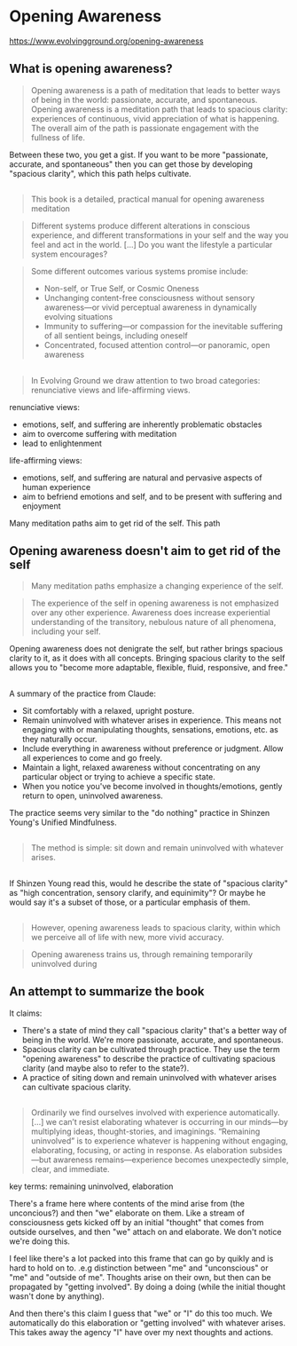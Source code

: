 # Opening Awareness
https://www.evolvingground.org/opening-awareness

## What is opening awareness?

> Opening awareness is a path of meditation that leads to better ways of being in the world: passionate, accurate, and spontaneous.
> Opening awareness is a meditation path that leads to spacious clarity: experiences of continuous, vivid appreciation of what is happening.
> The overall aim of the path is passionate engagement with the fullness of life.

Between these two, you get a gist. If you want to be more "passionate, accurate, and spontaneous" then you can get those by developing "spacious clarity", which this path helps cultivate.

##

> This book is a detailed, practical manual for opening awareness meditation

> Different systems produce different alterations in conscious experience, and different transformations in your self and the way you feel and act in the world. [...] Do you want the lifestyle a particular system encourages?

> Some different outcomes various systems promise include:
> - Non-self, or True Self, or Cosmic Oneness
> - Unchanging content-free consciousness without sensory awareness—or vivid perceptual awareness in dynamically evolving situations
> - Immunity to suffering—or compassion for the inevitable suffering of all sentient beings, including oneself
> - Concentrated, focused attention control—or panoramic, open awareness

## 

> In Evolving Ground we draw attention to two broad categories: renunciative views and life-affirming views.

renunciative views:
- emotions, self, and suffering are inherently problematic obstacles
- aim to overcome suffering with meditation
- lead to enlightenment

life-affirming views:
- emotions, self, and suffering are natural and pervasive aspects of human experience
- aim to befriend emotions and self, and to be present with suffering and enjoyment


Many meditation paths aim to get rid of the self. This path

## Opening awareness doesn't aim to get rid of the self

> Many meditation paths emphasize a changing experience of the self.

> The experience of the self in opening awareness is not emphasized over any other experience. Awareness does increase experiential understanding of the transitory, nebulous nature of all phenomena, including your self. 

Opening awareness does not denigrate the self, but rather brings spacious clarity to it, as it does with all concepts. Bringing spacious clarity to the self allows you to "become more adaptable, flexible, fluid, responsive, and free."


## 

A summary of the practice from Claude:
- Sit comfortably with a relaxed, upright posture.
- Remain uninvolved with whatever arises in experience. This means not engaging with or manipulating thoughts, sensations, emotions, etc. as they naturally occur.
- Include everything in awareness without preference or judgment. Allow all experiences to come and go freely.
- Maintain a light, relaxed awareness without concentrating on any particular object or trying to achieve a specific state.
- When you notice you've become involved in thoughts/emotions, gently return to open, uninvolved awareness.

The practice seems very similar to the "do nothing" practice in Shinzen Young's Unified Mindfulness.

## 

> The method is simple: sit down and remain uninvolved with whatever arises.


##

If Shinzen Young read this, would he describe the state of "spacious clarity" as "high concentration, sensory clarify, and equinimity"? Or maybe he would say it's a subset of those, or a particular emphasis of them.


##



> However, opening awareness leads to spacious clarity, within which we perceive all of life with new, more vivid accuracy.

> Opening awareness trains us, through remaining temporarily uninvolved during


## An attempt to summarize the book

It claims:
- There's a state of mind they call "spacious clarity" that's a better way of being in the world. We're more passionate, accurate, and spontaneous.
- Spacious clarity can be cultivated through practice. They use the term "opening awareness" to describe the practice of cultivating spacious clarity (and maybe also to refer to the state?).
- A practice of siting down and remain uninvolved with whatever arises can cultivate spacious clarity.


## 

> Ordinarily we find ourselves involved with experience automatically. [...] we can’t resist elaborating whatever is occurring in our minds—by multiplying ideas, thought-stories, and imaginings.
> “Remaining uninvolved” is to experience whatever is happening without engaging, elaborating, focusing, or acting in response.
> As elaboration subsides—but awareness remains—experience becomes unexpectedly simple, clear, and immediate.

key terms: remaining uninvolved, elaboration

There's a frame here where contents of the mind arise from (the unconcious?) and then "we" elaborate on them. Like a stream of consciousness gets kicked off by an initial "thought" that comes from outside ourselves, and then "we" attach on and elaborate. We don't notice we're doing this.

I feel like there's a lot packed into this frame that can go by quikly and is hard to hold on to. .e.g distinction between "me" and "unconscious" or "me" and "outside of me". Thoughts arise on their own, but then can be propagated by "getting involved". By doing a doing (while the initial thought wasn't done by anything). 

And then there's this claim I guess that "we" or "I" do this too much. We automatically do this elaboration or "getting involved" with whatever arises. This takes away the agency "I" have over my next thoughts and actions.
